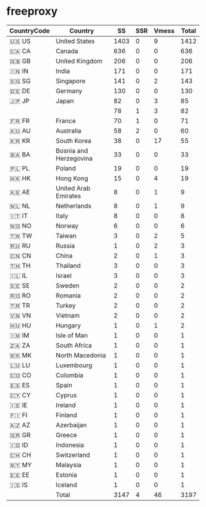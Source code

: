 # freeproxy

|CountryCode|Country|SS|SSR|Vmess|Total|
|  ----  | ----  |  ----  | ----  |  ----  | ----  |
|🇺🇸 US|United States|1403|0|9|1412|
|🇨🇦 CA|Canada|636|0|0|636|
|🇬🇧 GB|United Kingdom|206|0|0|206|
|🇮🇳 IN|India|171|0|0|171|
|🇸🇬 SG|Singapore|141|0|2|143|
|🇩🇪 DE|Germany|130|0|0|130|
|🇯🇵 JP|Japan|82|0|3|85|
| ||78|1|3|82|
|🇫🇷 FR|France|70|1|0|71|
|🇦🇺 AU|Australia|58|2|0|60|
|🇰🇷 KR|South Korea|38|0|17|55|
|🇧🇦 BA|Bosnia and Herzegovina|33|0|0|33|
|🇵🇱 PL|Poland|19|0|0|19|
|🇭🇰 HK|Hong Kong|15|0|4|19|
|🇦🇪 AE|United Arab Emirates|8|0|1|9|
|🇳🇱 NL|Netherlands|8|0|1|9|
|🇮🇹 IT|Italy|8|0|0|8|
|🇳🇴 NO|Norway|6|0|0|6|
|🇹🇼 TW|Taiwan|3|0|2|5|
|🇷🇺 RU|Russia|1|0|2|3|
|🇨🇳 CN|China|2|0|1|3|
|🇹🇭 TH|Thailand|3|0|0|3|
|🇮🇱 IL|Israel|3|0|0|3|
|🇸🇪 SE|Sweden|2|0|0|2|
|🇷🇴 RO|Romania|2|0|0|2|
|🇹🇷 TR|Turkey|2|0|0|2|
|🇻🇳 VN|Vietnam|2|0|0|2|
|🇭🇺 HU|Hungary|1|0|1|2|
|🇮🇲 IM|Isle of Man|1|0|0|1|
|🇿🇦 ZA|South Africa|1|0|0|1|
|🇲🇰 MK|North Macedonia|1|0|0|1|
|🇱🇺 LU|Luxembourg|1|0|0|1|
|🇨🇴 CO|Colombia|1|0|0|1|
|🇪🇸 ES|Spain|1|0|0|1|
|🇨🇾 CY|Cyprus|1|0|0|1|
|🇮🇪 IE|Ireland|1|0|0|1|
|🇫🇮 FI|Finland|1|0|0|1|
|🇦🇿 AZ|Azerbaijan|1|0|0|1|
|🇬🇷 GR|Greece|1|0|0|1|
|🇮🇩 ID|Indonesia|1|0|0|1|
|🇨🇭 CH|Switzerland|1|0|0|1|
|🇲🇾 MY|Malaysia|1|0|0|1|
|🇪🇪 EE|Estonia|1|0|0|1|
|🇮🇸 IS|Iceland|1|0|0|1|
||Total|3147|4|46|3197|
